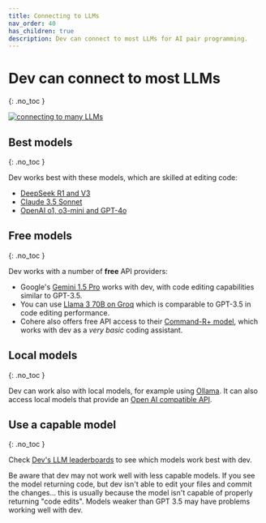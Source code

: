 ```yaml
---
title: Connecting to LLMs
nav_order: 40
has_children: true
description: Dev can connect to most LLMs for AI pair programming.
---
```


# Dev can connect to most LLMs
{: .no_toc }

[![connecting to many LLMs](/assets/llms.jpg)](https://dev.chat/assets/llms.jpg)


## Best models
{: .no_toc }

Dev works best with these models, which are skilled at editing code:

- [DeepSeek R1 and V3](/docs/llms/deepseek.html)
- [Claude 3.5 Sonnet](/docs/llms/anthropic.html)
- [OpenAI o1, o3-mini and GPT-4o](/docs/llms/openai.html)


## Free models
{: .no_toc }

Dev works with a number of **free** API providers:

- Google's [Gemini 1.5 Pro](/docs/llms/gemini.html) works with dev, with
code editing capabilities similar to GPT-3.5.
- You can use [Llama 3 70B on Groq](/docs/llms/groq.html) which is comparable to GPT-3.5 in code editing performance.
- Cohere also offers free API access to their [Command-R+ model](/docs/llms/cohere.html), which works with dev as a *very basic* coding assistant.

## Local models
{: .no_toc }

Dev can work also with local models, for example using [Ollama](/docs/llms/ollama.html).
It can also access
local models that provide an
[Open AI compatible API](/docs/llms/openai-compat.html).

## Use a capable model
{: .no_toc }

Check
[Dev's LLM leaderboards](https://dev.chat/docs/leaderboards/)
to see which models work best with dev.

Be aware that dev may not work well with less capable models.
If you see the model returning code, but dev isn't able to edit your files
and commit the changes...
this is usually because the model isn't capable of properly
returning "code edits".
Models weaker than GPT 3.5 may have problems working well with dev.

